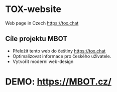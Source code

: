 # TOX-website
Web page in Czech https://tox.chat

## Cíle projektu MBOT
- Přeložit tento web do češtiny https://tox.chat
- Optimalizovat informace pro českého uživatele. 
- Vytvořit moderní web-design

# DEMO: https://MBOT.cz/

